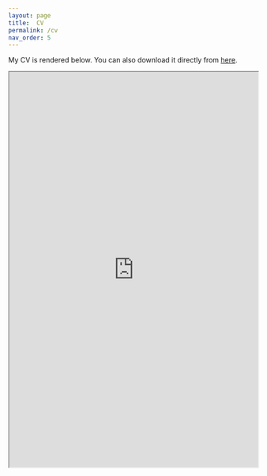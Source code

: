 ```yaml
---
layout: page
title:  CV
permalink: /cv
nav_order: 5
---
```


My CV is rendered below. You can also download it directly from [here](https://drive.google.com/file/d/1wJLxLe9bjstrzQ_MzRxsXvbkIyvdQ9Yo/view?usp=sharing).

<iframe src="https://drive.google.com/file/d/1wJLxLe9bjstrzQ_MzRxsXvbkIyvdQ9Yo/view?usp=sharing" width="100%" height="800"></iframe>
